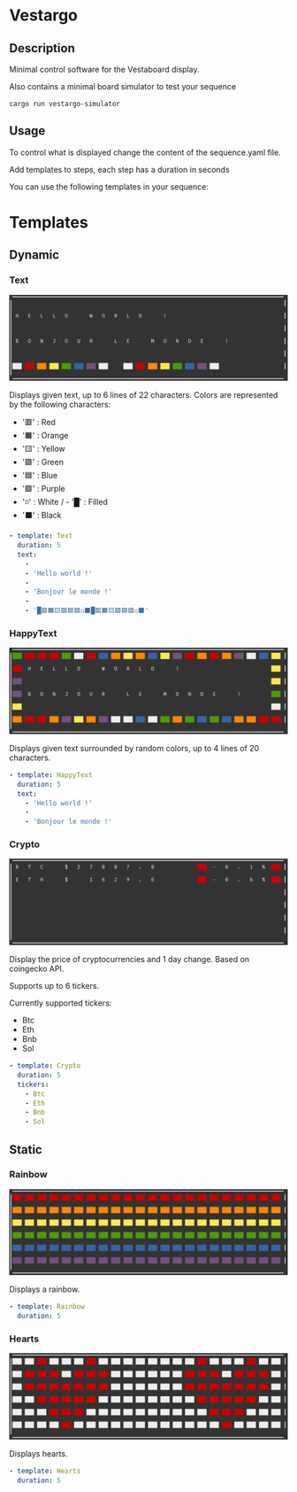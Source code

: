 # Vestargo

## Description

Minimal control software for the Vestaboard display.

Also contains a minimal board simulator to test your sequence

```
cargo run vestargo-simulator
```

## Usage

To control what is displayed change the content of the sequence.yaml file.

Add templates to steps, each step has a duration in seconds

You can use the following templates in your sequence:

# Templates

## Dynamic

### Text

![Text](./screens/text.png)

Displays given text, up to 6 lines of 22 characters.
Colors are represented by the following characters:
- '🟥' : Red
- '🟧' : Orange
- '🟨' : Yellow
- '🟩' : Green
- '🟦' : Blue
- '🟪' : Purple
- '◽' : White / - '█' : Filled
- '⬛' : Black

```yaml
- template: Text
  duration: 5
  text:
    -
    - 'Hello world !'
    -
    - 'Bonjour le monde !'
    -
    - '█🟥🟧🟨🟩🟦🟪◽⬛█🟥🟧🟨🟩🟦🟪◽⬛'
```

### HappyText

![HappyText](./screens/happy_text.png)

Displays given text surrounded by random colors, up to 4 lines of 20 characters.

```yaml
- template: HappyText
  duration: 5
  text:
    - 'Hello world !'
    -
    - 'Bonjour le monde !'
```

### Crypto

![Crypto](./screens/crypto.png)

Display the price of cryptocurrencies and 1 day change. Based on coingecko API.

Supports up to 6 tickers.

Currently supported tickers:
- Btc
- Eth
- Bnb
- Sol

```yaml
- template: Crypto
  duration: 5
  tickers:
    - Btc
    - Eth
    - Bnb
    - Sol
```

## Static

### Rainbow

![Rainbow](./screens/rainbow.png)

Displays a rainbow.

```yaml
- template: Rainbow
  duration: 5
```

### Hearts

![Hearts](./screens/hearts.png)

Displays hearts.

```yaml
- template: Hearts
  duration: 5
```
